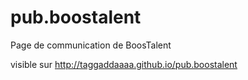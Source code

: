 # pub.boostalent
Page de communication de BoosTalent

visible sur http://taggaddaaaa.github.io/pub.boostalent 
